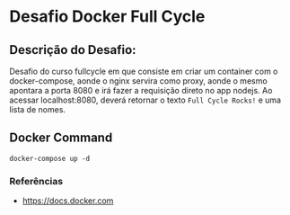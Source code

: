 # Desafio Docker Full Cycle

## Descrição do Desafio:
Desafio do curso fullcycle em que consiste em criar um container com o docker-compose, aonde o nginx servira como proxy, aonde o mesmo apontara a porta 8080 e irá fazer a requisição direto no app nodejs. Ao acessar localhost:8080, deverá retornar o texto `Full Cycle Rocks!` e uma lista de nomes.

## Docker Command
```
docker-compose up -d
```

### Referências
- https://docs.docker.com
